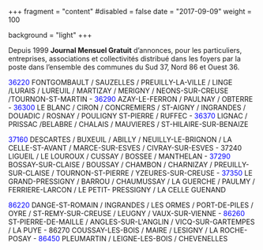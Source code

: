 +++
fragment = "content"
#disabled = false
date = "2017-09-09"
weight = 100

background = "light"
+++

Depuis 1999 **Journal Mensuel Gratuit** d’annonces, pour les particuliers, entreprises, associations et collectivités distribué dans les foyers par la poste dans l’ensemble des communes du Sud 37, Nord 86 et Ouest 36.

<span style="color: blue">36220</span>  FONTGOMBAULT / SAUZELLES / PREUILLY-LA-VILLE / LINGE /LURAIS / LUREUIL / MARTIZAY / MERIGNY / NEONS-SUR-CREUSE /TOURNON-ST-MARTIN - <span style="color: blue">36290</span> AZAY-LE-FERRON  / PAULNAY / OBTERRE - <span style="color: blue">36300</span>  LE BLANC / CIRON / CONCREMIERS / ST-AIGNY / INGRANDES / DOUADIC / ROSNAY / POULIGNY ST-PIERRE / RUFFEC - <span style="color: blue">36370</span>  LIGNAC / PRISSAC /BELABRE / CHALAIS / MAUVIERES / ST-HILAIRE-SUR-BENAIZE

<span style="color: blue">37160</span>  DESCARTES / BUXEUIL / ABILLY / NEUILLY-LE-BRIGNON / LA CELLE-ST-AVANT / MARCE-SUR-ESVES / CIVRAY-SUR-ESVES - 37240 LIGUEIL / LE LOUROUX / CUSSAY / BOSSEE / MANTHELAN - <span style="color: blue">37290</span>  BOSSAY-SUR-CLAISE / BOUSSAY / CHAMBON / CHARNIZAY / PREUILLY-SUR-CLAISE / TOURNON-ST-PIERRE / YZEURES-SUR-CREUSE - <span style="color: blue">37350</span> LE GRAND-PRESSIGNY / BARROU / CHAUMUSSAY / LA GUERCHE / PAULMY / FERRIERE-LARCON / LE PETIT- PRESSIGNY / LA CELLE GUENAND

<span style="color: blue">86220</span> DANGE-ST-ROMAIN / INGRANDES / LES ORMES / PORT-DE-PILES / OYRE / ST-REMY-SUR-CREUSE / LEUGNY / VAUX-SUR-VIENNE - <span style="color: blue">86260</span> ST-PIERRE-DE-MAILLE / ANGLES-SUR-L'ANGLIN / VICQ-SUR-GARTEMPES / LA PUYE -  86270  COUSSAY-LES-BOIS / MAIRE / LESIGNY / LA ROCHE-POSAY - <span style="color: blue">86450</span>  PLEUMARTIN / LEIGNE-LES-BOIS / CHEVENELLES


